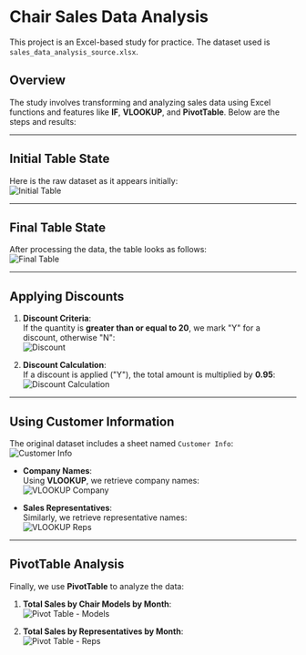 # Chair Sales Data Analysis
This project is an Excel-based study for practice. The dataset used is `sales_data_analysis_source.xlsx`.

## Overview
The study involves transforming and analyzing sales data using Excel functions and features like **IF**, **VLOOKUP**, and **PivotTable**. Below are the steps and results:

---

## Initial Table State
Here is the raw dataset as it appears initially:  
![Initial Table](https://github.com/user-attachments/assets/81c0d9e2-f1e0-4f03-a1c1-031336669465)

---

## Final Table State
After processing the data, the table looks as follows:  
![Final Table](https://github.com/user-attachments/assets/e949e4df-bb68-4a27-ae76-4b5cfc4b1122)

---

## Applying Discounts
1. **Discount Criteria**:  
   If the quantity is **greater than or equal to 20**, we mark "Y" for a discount, otherwise "N":  
   ![Discount](https://github.com/user-attachments/assets/04c373ca-0f7c-4805-be66-c0b4043e40d6)

2. **Discount Calculation**:  
   If a discount is applied ("Y"), the total amount is multiplied by **0.95**:  
   ![Discount Calculation](https://github.com/user-attachments/assets/a562ce57-e00e-43f6-b242-4e24eaf3e839)

---

## Using Customer Information
The original dataset includes a sheet named `Customer Info`:  
![Customer Info](https://github.com/user-attachments/assets/c3f2ddcd-7bee-435e-b1cf-634f7a702cf2)

- **Company Names**:  
  Using **VLOOKUP**, we retrieve company names:  
  ![VLOOKUP Company](https://github.com/user-attachments/assets/0bfc3b71-acb6-4167-8978-f1ae3ef31f03)

- **Sales Representatives**:  
  Similarly, we retrieve representative names:  
  ![VLOOKUP Reps](https://github.com/user-attachments/assets/7aacdf6a-a907-4439-9cc2-ac3f3069504c)

---

## PivotTable Analysis
Finally, we use **PivotTable** to analyze the data:
1. **Total Sales by Chair Models by Month**:  
   ![Pivot Table - Models](https://github.com/user-attachments/assets/b05fa602-4e1f-4c8b-a0b8-da514441b4d9)

2. **Total Sales by Representatives by Month**:  
   ![Pivot Table - Reps](https://github.com/user-attachments/assets/716b3223-7e91-4da8-92d5-2c7b0dd37a38)
